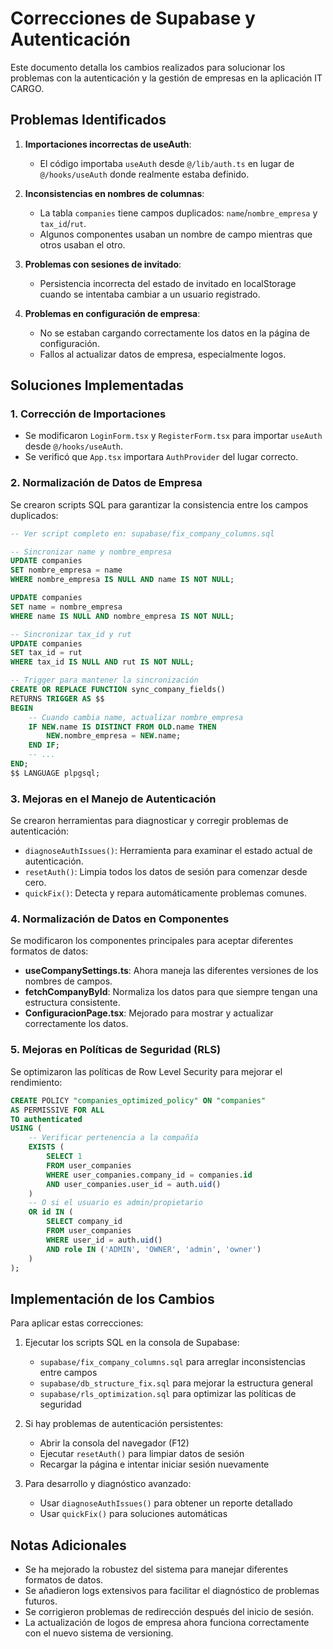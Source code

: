 # Correcciones de Supabase y Autenticación

Este documento detalla los cambios realizados para solucionar los problemas con la autenticación y la gestión de empresas en la aplicación IT CARGO.

## Problemas Identificados

1. **Importaciones incorrectas de useAuth**: 
   - El código importaba `useAuth` desde `@/lib/auth.ts` en lugar de `@/hooks/useAuth` donde realmente estaba definido.

2. **Inconsistencias en nombres de columnas**:
   - La tabla `companies` tiene campos duplicados: `name`/`nombre_empresa` y `tax_id`/`rut`.
   - Algunos componentes usaban un nombre de campo mientras que otros usaban el otro.

3. **Problemas con sesiones de invitado**:
   - Persistencia incorrecta del estado de invitado en localStorage cuando se intentaba cambiar a un usuario registrado.

4. **Problemas en configuración de empresa**:
   - No se estaban cargando correctamente los datos en la página de configuración.
   - Fallos al actualizar datos de empresa, especialmente logos.

## Soluciones Implementadas

### 1. Corrección de Importaciones

- Se modificaron `LoginForm.tsx` y `RegisterForm.tsx` para importar `useAuth` desde `@/hooks/useAuth`.
- Se verificó que `App.tsx` importara `AuthProvider` del lugar correcto.

### 2. Normalización de Datos de Empresa

Se crearon scripts SQL para garantizar la consistencia entre los campos duplicados:

```sql
-- Ver script completo en: supabase/fix_company_columns.sql

-- Sincronizar name y nombre_empresa
UPDATE companies 
SET nombre_empresa = name
WHERE nombre_empresa IS NULL AND name IS NOT NULL;

UPDATE companies 
SET name = nombre_empresa
WHERE name IS NULL AND nombre_empresa IS NOT NULL;

-- Sincronizar tax_id y rut
UPDATE companies 
SET tax_id = rut
WHERE tax_id IS NULL AND rut IS NOT NULL;

-- Trigger para mantener la sincronización
CREATE OR REPLACE FUNCTION sync_company_fields()
RETURNS TRIGGER AS $$
BEGIN
    -- Cuando cambia name, actualizar nombre_empresa
    IF NEW.name IS DISTINCT FROM OLD.name THEN
        NEW.nombre_empresa = NEW.name;
    END IF;
    -- ...
END;
$$ LANGUAGE plpgsql;
```

### 3. Mejoras en el Manejo de Autenticación

Se crearon herramientas para diagnosticar y corregir problemas de autenticación:

- `diagnoseAuthIssues()`: Herramienta para examinar el estado actual de autenticación.
- `resetAuth()`: Limpia todos los datos de sesión para comenzar desde cero.
- `quickFix()`: Detecta y repara automáticamente problemas comunes.

### 4. Normalización de Datos en Componentes

Se modificaron los componentes principales para aceptar diferentes formatos de datos:

- **useCompanySettings.ts**: Ahora maneja las diferentes versiones de los nombres de campos.
- **fetchCompanyById**: Normaliza los datos para que siempre tengan una estructura consistente.
- **ConfiguracionPage.tsx**: Mejorado para mostrar y actualizar correctamente los datos.

### 5. Mejoras en Políticas de Seguridad (RLS)

Se optimizaron las políticas de Row Level Security para mejorar el rendimiento:

```sql
CREATE POLICY "companies_optimized_policy" ON "companies"
AS PERMISSIVE FOR ALL
TO authenticated
USING (
    -- Verificar pertenencia a la compañía
    EXISTS (
        SELECT 1 
        FROM user_companies 
        WHERE user_companies.company_id = companies.id 
        AND user_companies.user_id = auth.uid()
    )
    -- O si el usuario es admin/propietario
    OR id IN (
        SELECT company_id 
        FROM user_companies
        WHERE user_id = auth.uid() 
        AND role IN ('ADMIN', 'OWNER', 'admin', 'owner')
    )
);
```

## Implementación de los Cambios

Para aplicar estas correcciones:

1. Ejecutar los scripts SQL en la consola de Supabase:
   - `supabase/fix_company_columns.sql` para arreglar inconsistencias entre campos
   - `supabase/db_structure_fix.sql` para mejorar la estructura general
   - `supabase/rls_optimization.sql` para optimizar las políticas de seguridad

2. Si hay problemas de autenticación persistentes:
   - Abrir la consola del navegador (F12)
   - Ejecutar `resetAuth()` para limpiar datos de sesión
   - Recargar la página e intentar iniciar sesión nuevamente

3. Para desarrollo y diagnóstico avanzado:
   - Usar `diagnoseAuthIssues()` para obtener un reporte detallado
   - Usar `quickFix()` para soluciones automáticas

## Notas Adicionales

- Se ha mejorado la robustez del sistema para manejar diferentes formatos de datos.
- Se añadieron logs extensivos para facilitar el diagnóstico de problemas futuros.
- Se corrigieron problemas de redirección después del inicio de sesión.
- La actualización de logos de empresa ahora funciona correctamente con el nuevo sistema de versioning. 
